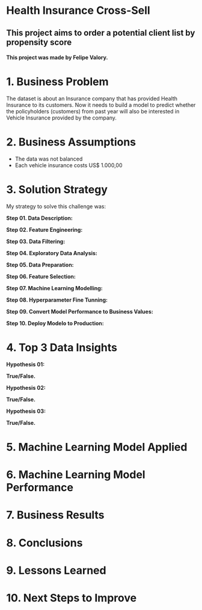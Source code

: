 # Health Insurance Cross-Sell

## This project aims to order a potential client list by propensity score 

#### This project was made by Felipe Valory.

# 1. Business Problem

The dataset is about an Insurance company that has provided Health Insurance to its customers. Now it needs to build a model to predict whether the policyholders (customers) from past year will also be interested in Vehicle Insurance provided by the company.

# 2. Business Assumptions

- The data was not balanced
- Each vehicle insurance costs US$ 1.000,00

# 3. Solution Strategy

My strategy to solve this challenge was:

**Step 01. Data Description:**

**Step 02. Feature Engineering:**

**Step 03. Data Filtering:**

**Step 04. Exploratory Data Analysis:**

**Step 05. Data Preparation:**

**Step 06. Feature Selection:**

**Step 07. Machine Learning Modelling:**

**Step 08. Hyperparameter Fine Tunning:**

**Step 09. Convert Model Performance to Business Values:**

**Step 10. Deploy Modelo to Production:**

# 4. Top 3 Data Insights

**Hypothesis 01:**

**True/False.**

**Hypothesis 02:**

**True/False.**

**Hypothesis 03:**

**True/False.**

# 5. Machine Learning Model Applied

# 6. Machine Learning Model Performance

# 7. Business Results

# 8. Conclusions

# 9. Lessons Learned

# 10. Next Steps to Improve

